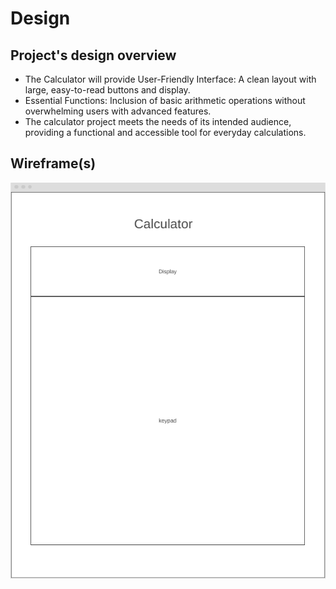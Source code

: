 # Design

## Project's design overview

>

- The Calculator will provide User-Friendly Interface: A clean layout with large, easy-to-read buttons and display.
- Essential Functions: Inclusion of basic arithmetic operations without overwhelming users with advanced features.
- The calculator project meets the needs of its intended audience, providing a functional and accessible tool for everyday calculations.

## Wireframe(s)

>

![Calculator](./wirframe-design-calculator.png)
